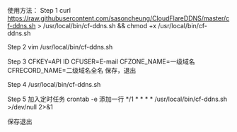 使用方法：
Step 1 
curl https://raw.githubusercontent.com/sasoncheung/CloudFlareDDNS/master/cf-ddns.sh > /usr/local/bin/cf-ddns.sh && chmod +x /usr/local/bin/cf-ddns.sh

Step 2 
vim /usr/local/bin/cf-ddns.sh

Step 3 
CFKEY=API ID 
CFUSER=E-mail 
CFZONE_NAME=一级域名 
CFRECORD_NAME=二级域名全名 
保存，退出 

Step 4 
/usr/local/bin/cf-ddns.sh

Step 5 
加入定时任务 
crontab -e 
添加一行 
*/1 * * * * /usr/local/bin/cf-ddns.sh >/dev/null 2>&1 

保存退出
